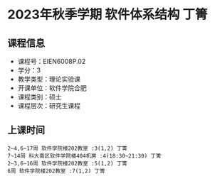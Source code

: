 # 2023年秋季学期 软件体系结构 丁箐






## 课程信息

- 课程号：EIEN6008P.02
- 学分：3
- 教学类型：理论实验课
- 开课单位：软件学院合肥
- 课程类别：硕士
- 课程层次：研究生课程

## 上课时间

```
2~4,6~17周 软件学院楼202教室 :3(1,2) 丁箐
7~14周 科大南区软件学院楼404机房 :4(18:30~21:30) 丁箐
2~3,6~16周 软件学院楼202教室 :5(1,2) 丁箐
6周 软件学院楼202教室 :7(1,2) 丁箐
```

